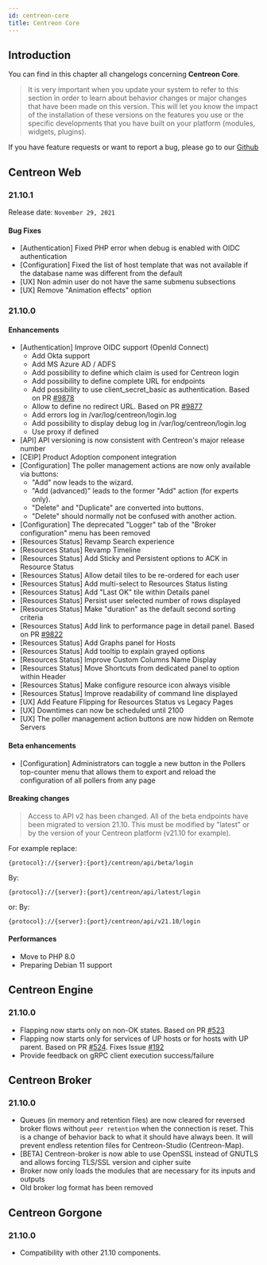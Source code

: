 ```yaml
---
id: centreon-core
title: Centreon Core
---
```


## Introduction

You can find in this chapter all changelogs concerning **Centreon Core**.

> It is very important when you update your system to refer to this section in order to learn about behavior changes or
> major changes that have been made on this version. This will let you know the impact of the installation of these
> versions on the features you use or the specific developments that you have built on your platform (modules,
> widgets, plugins).

If you have feature requests or want to report a bug, please go to our
[Github](https://github.com/centreon/centreon/issues/new/choose)

## Centreon Web

### 21.10.1

Release date: `November 29, 2021`

#### Bug Fixes

- [Authentication] Fixed PHP error when debug is enabled with OIDC authentication
- [Configuration] Fixed the list of host template that was not available if the database name was different from the default
- [UX] Non admin user do not have the same submenu subsections
- [UX] Remove "Animation effects" option

### 21.10.0

#### Enhancements

- [Authentication] Improve OIDC support (OpenId Connect)
  - Add Okta support
  - Add MS Azure AD / ADFS
  - Add possibility to define which claim is used for Centreon login
  - Add possibility to define complete URL for endpoints
  - Add possibility to use client_secret_basic as authentication. Based on PR
    [#9878](https://github.com/centreon/centreon/pull/9878)
  - Allow to define no redirect URL. Based on PR
    [#9877](https://github.com/centreon/centreon/pull/9877)
  - Add errors log in /var/log/centreon/login.log
  - Add possibility to display debug log in /var/log/centreon/login.log
  - Use proxy if defined
- [API] API versioning is now consistent with Centreon's major release number
- [CEIP] Product Adoption component integration
- [Configuration] The poller management actions are now only available via buttons:
  - "Add" now leads to the wizard.
  - "Add (advanced)" leads to the former "Add" action (for experts only).
  - "Delete" and "Duplicate" are converted into buttons.
  - "Delete" should normally not be confused with another action.
- [Configuration] The deprecated "Logger" tab of the "Broker configuration" menu has been removed
- [Resources Status] Revamp Search experience
- [Resources Status] Revamp Timeline
- [Resources Status] Add Sticky and Persistent options to ACK in Resource Status
- [Resources Status] Allow detail tiles to be re-ordered for each user
- [Resources Status] Add multi-select to Resources Status listing
- [Resources Status] Add "Last OK" tile within Details panel
- [Resources Status] Persist user selected number of rows displayed
- [Resources Status] Make "duration" as the default second sorting criteria
- [Resources Status] Add link to performance page in detail panel. Based on PR [#9822](https://github.com/centreon/centreon/issues/9822)
- [Resources Status] Add Graphs panel for Hosts
- [Resources Status] Add tooltip to explain grayed options
- [Resources Status] Improve Custom Columns Name Display
- [Resources Status] Move Shortcuts from dedicated panel to option within Header
- [Resources Status] Make configure resource icon always visible
- [Resources Status] Improve readability of command line displayed
- [UX] Add Feature Flipping for Resources Status vs Legacy Pages
- [UX] Downtimes can now be scheduled until 2100
- [UX] The poller management action buttons are now hidden on Remote Servers

#### Beta enhancements

- [Configuration] Administrators can toggle a new button in the Pollers top-counter menu that allows them to export and
  reload the configuration of all pollers from any page

#### Breaking changes

> Access to API v2 has been changed. All of the beta endpoints have been migrated to version 21.10. This must be
> modified by "latest" or by the version of your Centreon platform (v21.10 for example).

For example replace:
```shell
{protocol}://{server}:{port}/centreon/api/beta/login
```

By:
```shell
{protocol}://{server}:{port}/centreon/api/latest/login
```

or:
By:
```shell
{protocol}://{server}:{port}/centreon/api/v21.10/login
```

#### Performances

- Move to PHP 8.0
- Preparing Debian 11 support

## Centreon Engine

### 21.10.0

- Flapping now starts only on non-OK states. Based on PR [#523](https://github.com/centreon/centreon-engine/pull/523)
- Flapping now starts only for services of UP hosts or for hosts with UP parent. Based on PR [#524](https://github.com/centreon/centreon-engine/pull/524). Fixes Issue [#192](https://github.com/centreon/centreon-engine/issues/192)
- Provide feedback on gRPC client execution success/failure

## Centreon Broker

### 21.10.0

- Queues (in memory and retention files) are now cleared for reversed broker flows without `peer retention` when the connection is reset. This is a change of behavior back to what it should have always been. It will prevent endless retention files for Centreon-Studio (Centreon-Map).
- [BETA] Centreon-broker is now able to use OpenSSL instead of GNUTLS and allows forcing TLS/SSL version and cipher suite
- Broker now only loads the modules that are necessary for its inputs and outputs
- Old broker log format has been removed

## Centreon Gorgone

### 21.10.0

- Compatibility with other 21.10 components.
